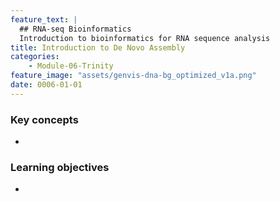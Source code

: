 ```yaml
---
feature_text: |
  ## RNA-seq Bioinformatics
  Introduction to bioinformatics for RNA sequence analysis
title: Introduction to De Novo Assembly
categories:
    - Module-06-Trinity
feature_image: "assets/genvis-dna-bg_optimized_v1a.png"
date: 0006-01-01
---
```


### Key concepts
*

### Learning objectives
*

